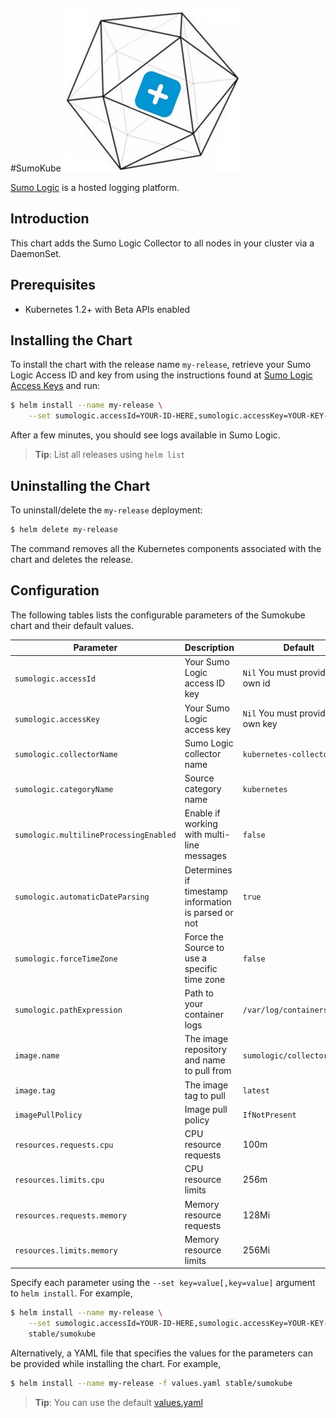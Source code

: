 #SumoKube  ![sumokube](/stable/sumokube/sumokube.jpg)

[Sumo Logic](https://www.sumologic.com/) is a hosted logging platform.

## Introduction

This chart adds the Sumo Logic Collector to all nodes in your cluster via a DaemonSet.

## Prerequisites

- Kubernetes 1.2+ with Beta APIs enabled

## Installing the Chart

To install the chart with the release name `my-release`, retrieve your Sumo Logic Access ID and key from using the instructions found at [Sumo Logic Access Keys](https://help.sumologic.com/Manage/Security/Access_Keys) and run:

```bash
$ helm install --name my-release \
    --set sumologic.accessId=YOUR-ID-HERE,sumologic.accessKey=YOUR-KEY-HERE stable/sumokube
```

After a few minutes, you should see logs available in Sumo Logic.

> **Tip**: List all releases using `helm list`

## Uninstalling the Chart

To uninstall/delete the `my-release` deployment:

```bash
$ helm delete my-release
```

The command removes all the Kubernetes components associated with the chart and deletes the release.

## Configuration

The following tables lists the configurable parameters of the Sumokube chart and their default values.

|      Parameter              |          Description               |                         Default           |
|-----------------------------|------------------------------------|-------------------------------------------|
| `sumologic.accessId`            | Your Sumo Logic access ID key               |  `Nil` You must provide your own id      |
| `sumologic.accessKey`            | Your Sumo Logic access key               |  `Nil` You must provide your own key      |
| `sumologic.collectorName`            | Sumo Logic collector name               |  `kubernetes-collector`      |
| `sumologic.categoryName`            | Source category name               |  `kubernetes`      |
| `sumologic.multilineProcessingEnabled`            | Enable if working with multi-line messages               |  `false`      |
| `sumologic.automaticDateParsing`            | Determines if timestamp information is parsed or not               |  `true`      |
| `sumologic.forceTimeZone`            | Force the Source to use a specific time zone               |  `false`      |
| `sumologic.pathExpression`            | Path to your container logs               |  `/var/log/containers/*.log`      |
| `image.name`          | The image repository and name to pull from  | `sumologic/collector`                 |
| `image.tag`                 | The image tag to pull              | `latest`                                  |
| `imagePullPolicy`           | Image pull policy                  | `IfNotPresent`                            |
| `resources.requests.cpu`    | CPU resource requests              | 100m                                      |
| `resources.limits.cpu`      | CPU resource limits                | 256m                                     |
| `resources.requests.memory` | Memory resource requests           | 128Mi                                      |
| `resources.limits.memory`   | Memory resource limits             | 256Mi                                      |


Specify each parameter using the `--set key=value[,key=value]` argument to `helm install`. For example,

```bash
$ helm install --name my-release \
    --set sumologic.accessId=YOUR-ID-HERE,sumologic.accessKey=YOUR-KEY-HERE,sumologic.categoryName=my-source-category-name \
    stable/sumokube
```

Alternatively, a YAML file that specifies the values for the parameters can be provided while installing the chart. For example,

```bash
$ helm install --name my-release -f values.yaml stable/sumokube
```

> **Tip**: You can use the default [values.yaml](values.yaml)
